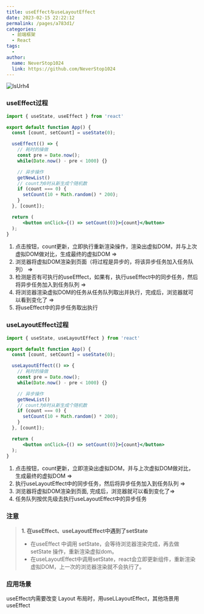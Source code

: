 ```yaml
---
title: useEffect与useLayoutEffect
date: 2023-02-15 22:22:12
permalink: /pages/a783d1/
categories:
  - 前端框架
  - React
tags:
  - 
author: 
  name: NeverStop1024
  link: https://github.com/NeverStop1024
---
```

![lsUrh4](https://cdn.jsdelivr.net/gh/NeverStop1024/images-store@main/uPic/lsUrh4.png)

### useEffect过程
```jsx
import { useState, useEffect } from 'react'

export default function App() {
  const [count, setCount] = useState(0);

  useEffect(() => {
    // 耗时的操做
    const pre = Date.now();
    while(Date.now() - pre < 1000) {}

    // 异步操作
    getNewList()
    // count为0时从新生成个随机数
    if (count === 0) {
      setCount(10 + Math.random() * 200);
    }
  }, [count]);

  return (
      <button onClick={() => setCount(0)}>{count}</button>
  );
}
```
1. 点击按钮，count更新，立即执行重新渲染操作，渲染出虚拟DOM，并与上次虚拟DOM做对比，生成最终的虚拟DOM =>   
2. 浏览器将虚拟DOM渲染到页面（将过程是异步的，将该异步任务加入任务队列） =>    
3. 检测是否有可执行的useEfffect，如果有，执行useEffect中的同步任务，然后将异步任务加入到任务队列 =>  
4. 将浏览器渲染虚拟DOM的任务从任务队列取出并执行，完成后，浏览器就可以看到变化了 =>   
5. 将useEffect中的异步任务取出执行  


### useLayoutEffect过程
```jsx
import { useState, useLayoutEffect } from 'react'

export default function App() {
  const [count, setCount] = useState(0);

  useLayoutEffect(() => {
    // 耗时的操做
    const pre = Date.now();
    while(Date.now() - pre < 1000) {}

    // 异步操作
    getNewList()
    // count为0时从新生成个随机数
    if (count === 0) {
      setCount(10 + Math.random() * 200);
    }
  }, [count]);

  return (
      <button onClick={() => setCount(0)}>{count}</button>
  );
}
```
1. 点击按钮，count更新，立即渲染出虚拟DOM，并与上次虚拟DOM做对比，生成最终的虚拟DOM =>
2. 执行useLayoutEffect中的同步任务，然后将异步任务加入到任务队列 =>
3. 浏览器将虚拟DOM渲染到页面, 完成后，浏览器就可以看到变化了=>
4. 任务队列按优先级去执行useLayoutEffect中的异步任务


### 注意
> **1. 在useEffect、useLayoutEffect中遇到了setState**  
> * 在useEffect 中调用 setState，会等待浏览器渲染完成，再去做 setState 操作，重新渲染虚拟dom。 
> * 在useLayoutEffect中调用setState，react会立即更新组件，重新渲染虚拟DOM，上一次的浏览器渲染就不会执行了。

### 应用场景
useEffect内需要改变 Layout 布局时，用useLLayoutEffect，其他场景用useEffect
